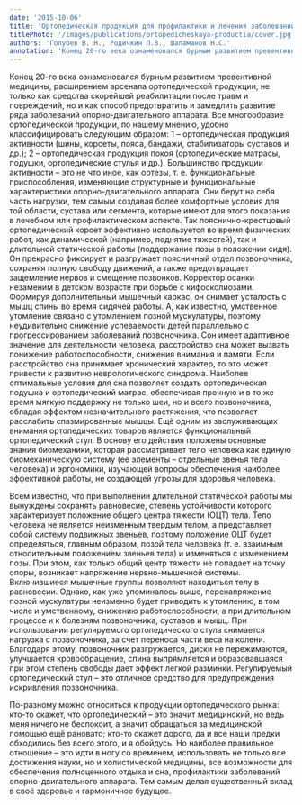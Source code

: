 ```yaml
---
date: '2015-10-06'
title: 'Ортопедическая продукция для профилактики и лечения заболеваний позвоночника'
titlePhoto: '/images/publications/ortopedicheskaya-productia/cover.jpg'
authors: 'Голубев В. Н., Родичкин П.В., Шаламанов Н.С.'
annotation: 'Конец 20-го века ознаменовался бурным развитием превентивной медицины, расширением арсенала ортопедической продукции, не только как средства скорейшей реабилитации после травм и повреждений, но и как способ предотвратить и замедлить развитие ряда заболеваний опорно-двигательного аппарата.'
---
```

Конец 20-го века ознаменовался бурным развитием превентивной медицины, расширением арсенала ортопедической продукции, не только как средства скорейшей реабилитации после травм и повреждений, но и как способ предотвратить и замедлить развитие ряда заболеваний опорно-двигательного аппарата. Все многообразие ортопедической продукции, по нашему мнению, удобно классифицировать следующим образом: 1 – ортопедическая продукция активности (шины, корсеты, пояса, бандажи, стабилизаторы суставов и др.); 2 – ортопедическая продукция покоя (ортопедические матрасы, подушки, ортопедические стулья и др.). Большинство продукции активности – это не что иное, как ортезы, т. е. функциональные приспособления, изменяющие структурные и функциональные характеристики опорно-двигательного аппарата. Они берут на себя часть нагрузки, тем самым создавая более комфортные условия для той области, сустава или сегмента, которые имеют для этого показания в лечебном или профилактическом аспекте. Так пояснично-крестцовый ортопедический корсет эффективно используется во время физических работ, как динамической (например, поднятие тяжестей), так и длительной статической работы (поддержание позы в положении сидя). Он прекрасно фиксирует и разгружает поясничный отдел позвоночника, сохраняя полную свободу движений, а также предотвращает защемление нервов и смещение позвонков. Корректор осанки незаменим в детском возрасте при борьбе с кифосколиозами. Формируя дополнительный мышечный каркас, он снимает усталость с мышц спины во время сидячей работы. А, как известно, умственное утомление связано с утомлением позной мускулатуры, поэтому неудивительно снижение успеваемости детей параллельно с прогрессированием заболеваний позвоночника. Сон имеет адаптивное значение для деятельности человека, расстройство сна может вызвать понижение работоспособности, снижения внимания и памяти. Если расстройство сна принимает хронический характер, то это может привести к развитию неврологического синдрома. Наиболее оптимальные условия для сна позволяет создать ортопедическая подушка и ортопедический матрас, обеспечивая прочную и в то же время мягкую поддержку не только шеи, но и всего позвоночника, обладая эффектом незначительного растяжения, что позволяет расслабить спазмированные мышцы. Ещё одним из заслуживающих внимания ортопедических товаров является функциональный ортопедический стул. В основу его действия положены основные знания биомеханики, которая рассматривает тело человека как единую биомеханическую систему (ее элементы – отдельные звенья тела человека) и эргономики, изучающей вопросы обеспечения наиболее эффективной работы, не создающей угрозы для здоровья человека.


Всем известно, что при выполнении длительной статической работы мы вынуждены сохранять равновесие, степень устойчивости которого характеризует положение общего центра тяжести (ОЦТ) тела. Тело человека не является неизменным твердым телом, а представляет собой систему подвижных звеньев, поэтому положение ОЦТ будет определяться, главным образом, позой тела человека (т. е. взаимным относительным положением звеньев тела) и изменяться с изменением позы. При этом, как только общий центр тяжести не попадает на точку опоры, возникает напряжение нервно-мышечной системы. Включившиеся мышечные группы позволяют находиться телу в равновесии. Однако, как уже упоминалось выше, перенапряжение позной мускулатуры неизменно будет приводить к утомлению, в том числе и умственному, снижению работоспособности, а при длительном процессе и к болезням позвоночника, суставов и мышц. При использовании регулируемого ортопедического стула снимается нагрузка с позвоночника, за счет переноса части веса на колени. Благодаря этому, позвоночник разгружается, диски не пережимаются, улучшается кровообращение, спина выпрямляется и образовавшаяся при этом степень свободы дает эффект легкой разминки. Регулируемый ортопедический стул – это отличное средство для предупреждения искривления позвоночника.


По-разному можно относиться к продукции ортопедического рынка: кто-то скажет, что ортопедический – это значит медицинский, но ведь меня ничего не беспокоит, а значит обращаться за медицинской помощью ещё рановато; кто-то скажет дорого, да и все наши предки обходились без всего этого, и я обойдусь. Но наиболее правильное отношение – это идти в ногу со временем, использовать не только все достижения науки, но и холистической медицины, все возможности для обеспечения полноценного отдыха и сна, профилактики заболеваний опорно-двигательного аппарата. Тем самым делая существенный вклад в своё здоровье и гармоничное будущее.